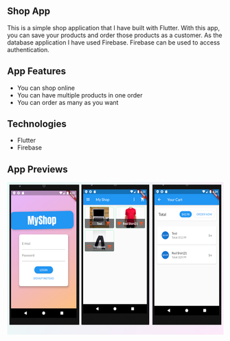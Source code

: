 ## Shop App

This is a simple shop application that I have built with Flutter. With this app, you can save your products and order those products as a customer. As the database application I have used Firebase.
Firebase can be used to access authentication.

## App Features
 - You can shop online
 - You can have multiple products in one order
 - You can order as many as you want
 
## Technologies
 - Flutter
 - Firebase 

## App Previews

<img src="shop.jpg" height="356" >
